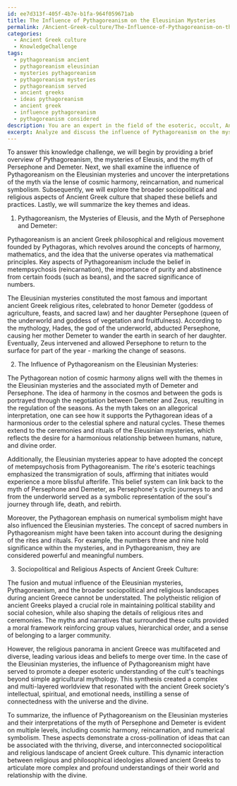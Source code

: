 ```yaml
---
id: ee7d313f-405f-4b7e-b1fa-964f059671ab
title: The Influence of Pythagoreanism on the Eleusinian Mysteries
permalink: /Ancient-Greek-culture/The-Influence-of-Pythagoreanism-on-the-Eleusinian-Mysteries/
categories:
  - Ancient Greek culture
  - KnowledgeChallenge
tags:
  - pythagoreanism ancient
  - pythagoreanism eleusinian
  - mysteries pythagoreanism
  - pythagoreanism mysteries
  - pythagoreanism served
  - ancient greeks
  - ideas pythagoreanism
  - ancient greek
  - influence pythagoreanism
  - pythagoreanism considered
description: You are an expert in the field of the esoteric, occult, Ancient Greek culture and Education. You are a writer of tests, challenges, books and deep knowledge on Ancient Greek culture for initiates and students to gain deep insights and understanding from. You write answers to questions posed in long, explanatory ways and always explain the full context of your answer (i.e., related concepts, formulas, examples, or history), as well as the step-by-step thinking process you take to answer the challenges. Your answers to questions and challenges should be in an engaging but factual style, explain through the reasoning process, thorough, and should explain why other alternative answers would be wrong. Summarize the key themes, ideas, and conclusions at the end.
excerpt: Analyze and discuss the influence of Pythagoreanism on the mysteries of Eleusis and their multifaceted interpretations of the myth of Persephone and Demeter, while taking into consideration the principles of cosmic harmony, reincarnation, and the symbolism of numbers, as well as the broader sociopolitical and religious aspects of Ancient Greek culture.
---
```

To answer this knowledge challenge, we will begin by providing a brief overview of Pythagoreanism, the mysteries of Eleusis, and the myth of Persephone and Demeter. Next, we shall examine the influence of Pythagoreanism on the Eleusinian mysteries and uncover the interpretations of the myth via the lense of cosmic harmony, reincarnation, and numerical symbolism. Subsequently, we will explore the broader sociopolitical and religious aspects of Ancient Greek culture that shaped these beliefs and practices. Lastly, we will summarize the key themes and ideas.

1. Pythagoreanism, the Mysteries of Eleusis, and the Myth of Persephone and Demeter:

Pythagoreanism is an ancient Greek philosophical and religious movement founded by Pythagoras, which revolves around the concepts of harmony, mathematics, and the idea that the universe operates via mathematical principles. Key aspects of Pythagoreanism include the belief in metempsychosis (reincarnation), the importance of purity and abstinence from certain foods (such as beans), and the sacred significance of numbers.

The Eleusinian mysteries constituted the most famous and important ancient Greek religious rites, celebrated to honor Demeter (goddess of agriculture, feasts, and sacred law) and her daughter Persephone (queen of the underworld and goddess of vegetation and fruitfulness). According to the mythology, Hades, the god of the underworld, abducted Persephone, causing her mother Demeter to wander the earth in search of her daughter. Eventually, Zeus intervened and allowed Persephone to return to the surface for part of the year - marking the change of seasons.

2. The Influence of Pythagoreanism on the Eleusinian Mysteries:

The Pythagorean notion of cosmic harmony aligns well with the themes in the Eleusinian mysteries and the associated myth of Demeter and Persephone. The idea of harmony in the cosmos and between the gods is portrayed through the negotiation between Demeter and Zeus, resulting in the regulation of the seasons. As the myth takes on an allegorical interpretation, one can see how it supports the Pythagorean ideas of a harmonious order to the celestial sphere and natural cycles. These themes extend to the ceremonies and rituals of the Eleusinian mysteries, which reflects the desire for a harmonious relationship between humans, nature, and divine order.

Additionally, the Eleusinian mysteries appear to have adopted the concept of metempsychosis from Pythagoreanism. The rite's esoteric teachings emphasized the transmigration of souls, affirming that initiates would experience a more blissful afterlife. This belief system can link back to the myth of Persephone and Demeter, as Persephone's cyclic journeys to and from the underworld served as a symbolic representation of the soul's journey through life, death, and rebirth.

Moreover, the Pythagorean emphasis on numerical symbolism might have also influenced the Eleusinian mysteries. The concept of sacred numbers in Pythagoreanism might have been taken into account during the designing of the rites and rituals. For example, the numbers three and nine hold significance within the mysteries, and in Pythagoreanism, they are considered powerful and meaningful numbers.

3. Sociopolitical and Religious Aspects of Ancient Greek Culture:

The fusion and mutual influence of the Eleusinian mysteries, Pythagoreanism, and the broader sociopolitical and religious landscapes during ancient Greece cannot be understated. The polytheistic religion of ancient Greeks played a crucial role in maintaining political stability and social cohesion, while also shaping the details of religious rites and ceremonies. The myths and narratives that surrounded these cults provided a moral framework reinforcing group values, hierarchical order, and a sense of belonging to a larger community.

However, the religious panorama in ancient Greece was multifaceted and diverse, leading various ideas and beliefs to merge over time. In the case of the Eleusinian mysteries, the influence of Pythagoreanism might have served to promote a deeper esoteric understanding of the cult's teachings beyond simple agricultural mythology. This synthesis created a complex and multi-layered worldview that resonated with the ancient Greek society's intellectual, spiritual, and emotional needs, instilling a sense of connectedness with the universe and the divine.

To summarize, the influence of Pythagoreanism on the Eleusinian mysteries and their interpretations of the myth of Persephone and Demeter is evident on multiple levels, including cosmic harmony, reincarnation, and numerical symbolism. These aspects demonstrate a cross-pollination of ideas that can be associated with the thriving, diverse, and interconnected sociopolitical and religious landscape of ancient Greek culture. This dynamic interaction between religious and philosophical ideologies allowed ancient Greeks to articulate more complex and profound understandings of their world and relationship with the divine.
